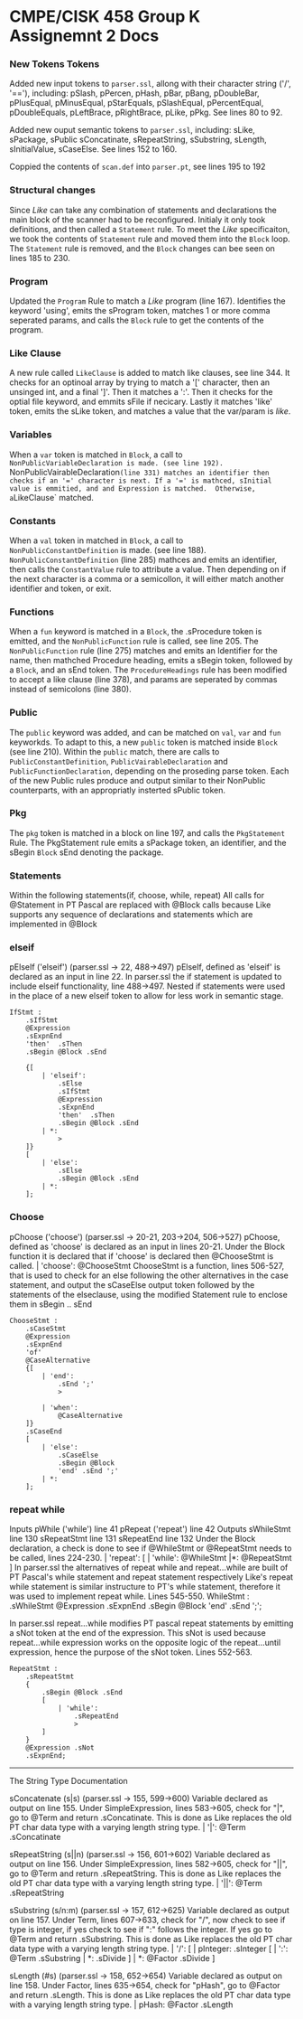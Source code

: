 # CMPE/CISK 458 Group K Assignemnt 2 Docs

### New Tokens Tokens
Added new input tokens to `parser.ssl`, allong with their character string ('/', '=='), including:
pSlash, pPercen, pHash, pBar, pBang, pDoubleBar, pPlusEqual, pMinusEqual, pStarEquals, pSlashEqual, pPercentEqual, pDoubleEquals, pLeftBrace, pRightBrace, pLike, pPkg. 
See lines 80 to 92.

Added new ouput semantic tokens to `parser.ssl`, including: sLike, sPackage, sPublic sConcatinate, sRepeatString, sSubstring, sLength, sInitialValue, sCaseElse. 
See lines 152 to 160.

Coppied the contents of `scan.def` into `parser.pt`, see lines 195 to 192

### Structural changes
Since _Like_ can take any combination of statements and declarations the main block of the scanner had to be reconfigured.
Initialy it only took definitions, and then called a `Statement` rule.
To meet the _Like_ specificaiton, we took the contents of `Statement` rule and moved them into the `Block` loop. 
The `Statement` rule is removed, and the `Block` changes can bee seen on lines 185 to 230. 

### Program
Updated the `Program` Rule to match a _Like_ program (line 167).
Identifies the keyword 'using', emits the sProgram token, matches 1 or more comma seperated params, and calls the `Block` rule to get the contents of the program.

### Like Clause
A new rule called `LikeClause` is added to match like clauses, see line 344.
It checks for an optinoal array by trying to match a '[' character, then an unsinged int, and a final ']'.
Then it matches a ':'.
Then it checks for the optial file keyword, and emmits sFile if necicary.
Lastly it matches 'like' token, emits the sLike token, and matches a value that the var/param is _like_.

### Variables
When a `var` token is matched in `Block`, a call to `NonPublicVariableDeclaration is made. (see line 192).
`NonPublicVairableDeclaration` (line 331) matches an identifier then checks if an '=' character is next. If a '=' is mathced, sInitial value is emmitied, and and Expression is matched. 
Otherwise, a `LikeClause` matched. 

### Constants
When a `val` token in matched in `Block`, a call to `NonPublicConstantDefinition` is made. (see line 188).
`NonPublicConstantDefinition` (line 285) mathces and emits an identifier, then calls the `ConstantValue` rule to attribute a value. 
Then depending on if the next character is a comma or a semicollon, it will either match another identifier and token, or exit.

### Functions
When a `fun` keyword is matched in a `Block`, the .sProcedure token is emitted, and the  `NonPublicFunction` rule is called, see line 205.
The `NonPublicFunction` rule (line 275) matches and emits an Identifier for the name, then mathched Procedure heading, emits a sBegin token, followed by a `Block`, and an sEnd token.
The `ProcedureHeadings` rule has been modified to accept a like clause (line 378), and params are seperated by commas instead of semicolons (line 380).


### Public
The `public` keyword was added, and can be matched on `val`, `var` and `fun` keyworkds.
To adapt to this, a new `public` token is matched inside `Block` (see line 210).
Within the `public` match, there are calls to `PublicConstantDefinition`, `PublicVairableDeclaration` and `PublicFunctionDeclaration`, depending on the proseding parse token. 
Each of the new Public rules produce and output similar to their NonPublic counterparts, with an appropriatly insterted sPublic token.  

### Pkg
The `pkg` token is matched in a block on line 197, and calls the `PkgStatement` Rule.
The PkgStatement rule emits a sPackage token, an identifier, and the sBegin `Block` sEnd denoting the package. 

### Statements
Within the following statements(if, choose, while, repeat) All calls for @Statement in PT Pascal are replaced with @Block calls
because Like supports any sequence of declarations and statements which are implemented in @Block 
### elseif
pElseIf ('elseif')
(parser.ssl -> 22, 488->497)
pElseIf, defined as 'elseif' is declared as an input in line 22.
In parser.ssl the if statement is updated to include elseif functionality, line 488->497. Nested if statements were used in the place of 
a new elseif token to allow for less work in semantic stage. 

	IfStmt :
        .sIfStmt
        @Expression
        .sExpnEnd
        'then'  .sThen
        .sBegin @Block .sEnd

        {[
            | 'elseif':
                .sElse
                .sIfStmt
                @Expression
                .sExpnEnd
                'then'  .sThen
                .sBegin @Block .sEnd
            | *:
                >
        ]}
        [
            | 'else':
                .sElse
                .sBegin @Block .sEnd
            | *:
        ];

### Choose
pChoose ('choose')
(parser.ssl -> 20-21, 203->204, 506->527)
pChoose, defined as 'choose' is declared as an input in lines 20-21. Under the Block function it is declared
that if 'choose' is declared then @ChooseStmt is called.
| 'choose':
	@ChooseStmt
ChooseStmt is a function, lines 506-527, that is used to check for an else following the other alternatives in 
the case statement, and output the sCaseElse output token followed by the statements of the elseclause, using the 
modified Statement rule to enclose them in sBegin .. sEnd
	
	ChooseStmt :
        .sCaseStmt
        @Expression
        .sExpnEnd
        'of' 
        @CaseAlternative
        {[
            | 'end':
                .sEnd ';'
                >
                        
            | 'when':
                @CaseAlternative
        ]}
        .sCaseEnd
        [
            | 'else':
                .sCaseElse
                .sBegin @Block 
                'end' .sEnd ';'
            | *:
        ];

### repeat while
Inputs
pWhile ('while') line 41
pRepeat ('repeat') line 42
Outputs
sWhileStmt line 130 
sRepeatStmt line 131
sRepeatEnd line 132
Under the Block declaration, a check is done to see if @WhileStmt or @RepeatStmt needs to be called, lines 224-230.
	| 'repeat':
            [
                | 'while':
                    @WhileStmt
                |*:
                    @RepeatStmt
            ]
In parser.ssl the alternatives of repeat while and repeat...while are built of PT Pascal's while statement and repeat statement respectively 
Like's repeat while statement is similar instructure to PT's while statement, therefore it was used to implement repeat while. Lines 545-550.
	WhileStmt :
        .sWhileStmt
        @Expression
        .sExpnEnd
        .sBegin @Block 
        'end' .sEnd ';';

In parser.ssl repeat...while modifies PT pascal repeat statements by emitting a sNot token at the end of the expression. 
This sNot is used because repeat...while expression works on the opposite logic of the repeat...until expression, hence the 
purpose of the sNot token. Lines 552-563.
	
	RepeatStmt :
        .sRepeatStmt
        {
            .sBegin @Block .sEnd
            [
                | 'while':
                    .sRepeatEnd
                    >
            ]
        }
        @Expression .sNot
        .sExpnEnd;
____________________________________________________________________________________________________________________________________________
The String Type Documentation

sConcatenate (s|s)
(parser.ssl -> 155, 599->600)
Variable declared as output on line 155. Under SimpleExpression, lines 583->605, check for "|", go to @Term 
and return .sConcatinate. This is done as Like replaces the old PT char data type with a varying length string type. 
| '|':
	@Term .sConcatinate

sRepeatString (s||n)
(parser.ssl -> 156, 601->602)
Variable declared as output on line 156. Under SimpleExpression, lines 582->605, check for "||", go to @Term 
and return .sRepeatString. This is done as Like replaces the old PT char data type with a varying length string type.
| '||':
	@Term .sRepeatString

sSubstring (s/n:m)
(parser.ssl -> 157, 612->625)
Variable declared as output on line 157. Under Term, lines 607->633, check for "/", now check to see if type is 
integer, if yes check to see if ":" follows the integer. If yes go to @Term and return .sSubstring.  This is done 
as Like replaces the old PT char data type with a varying length string type.
| '/':
	[
		| pInteger: 
		.sInteger
			[
				| ':':
                                @Term
                                .sSubstring
                            	| *:
                                .sDivide
                        ]
		| *:
                    @Factor  .sDivide
                ] 


sLength (#s)
(parser.ssl -> 158, 652->654)
Variable declared as output on line 158. Under Factor, lines 635->654, check for "pHash", go to @Factor and return
.sLength. This is done as Like replaces the old PT char data type with a varying length string type.
| pHash:
	@Factor
	.sLength

